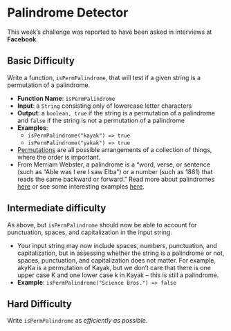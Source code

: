 # Palindrome Detector

This week’s challenge was reported to have been asked in interviews at **Facebook**.

## Basic Difficulty

Write a function, `isPermPalindrome`, that will test if a given string is a permutation of a palindrome.

* **Function Name**: `isPermPalindrome`
* **Input**: a `String` consisting only of lowercase letter characters
* **Output**: a `boolean, true` if the string is a permutation of a palindrome and `false` if the string is not a permutation of a palindrome
* **Examples**:
  * `isPermPalindrome("kayak") => true`
  * `isPermPalindrome("yakak") => true`
* [Permutations](https://www.mathsisfun.com/definitions/permutation.html) are all possible arrangements of a collection of things, where the order is important.
* From Merriam Webster, a palindrome is a “word, verse, or sentence (such as “Able was I ere I saw Elba”) or a number (such as 1881) that reads the same backward or forward.” Read more about palindromes [here](https://en.wikipedia.org/wiki/Palindrome) or see some interesting examples [here](https://examples.yourdictionary.com/palindrome-examples.html).

## Intermediate difficulty

As above, but `isPermPalindrome` should now be able to account for punctuation, spaces, and capitalization in the input string.

* Your input string may now include spaces, numbers, punctuation, and capitalization, but in assessing whether the string is a palindrome or not, spaces, punctuation, and capitalization does not matter. For example, akyKa is a permutation of Kayak, but we don’t care that there is one upper case K and one lower case k in Kayak – this is still a palindrome.
* **Example**: `isPermPalindrome("Science Bros.") => false`

## Hard Difficulty

Write `isPermPalindrome` as *efficiently as possible*.
